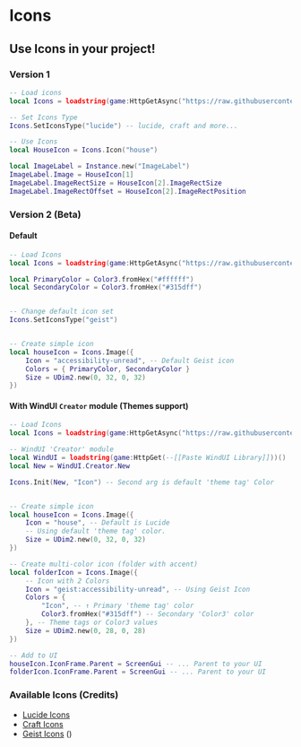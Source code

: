 # Icons


## Use Icons in your project!

### Version 1
```lua
-- Load icons
local Icons = loadstring(game:HttpGetAsync("https://raw.githubusercontent.com/Footagesus/Icons/main/Main.lua"))()

-- Set Icons Type
Icons.SetIconsType("lucide") -- lucide, craft and more...

-- Use Icons
local HouseIcon = Icons.Icon("house")

local ImageLabel = Instance.new("ImageLabel")
ImageLabel.Image = HouseIcon[1]
ImageLabel.ImageRectSize = HouseIcon[2].ImageRectSize
ImageLabel.ImageRectOffset = HouseIcon[2].ImageRectPosition
```


### Version 2 (Beta)

#### Default
```lua
-- Load Icons
local Icons = loadstring(game:HttpGetAsync("https://raw.githubusercontent.com/Footagesus/Icons/main/Main-v2.lua"))()

local PrimaryColor = Color3.fromHex("#ffffff")
local SecondaryColor = Color3.fromHex("#315dff")


-- Change default icon set
Icons.SetIconsType("geist")


-- Create simple icon
local houseIcon = Icons.Image({
    Icon = "accessibility-unread", -- Default Geist icon
    Colors = { PrimaryColor, SecondaryColor }
    Size = UDim2.new(0, 32, 0, 32)
})

```

#### With WindUI `Creator` module (Themes support)
```lua
-- Load Icons
local Icons = loadstring(game:HttpGetAsync("https://raw.githubusercontent.com/Footagesus/Icons/main/Main-v2.lua"))()

-- WindUI 'Creator' module
local WindUI = loadstring(game:HttpGet(--[[Paste WindUI Library]]))()
local New = WindUI.Creator.New

Icons.Init(New, "Icon") -- Second arg is default 'theme tag' Color


-- Create simple icon
local houseIcon = Icons.Image({
    Icon = "house", -- Default is Lucide
    -- Using default 'theme tag' color.
    Size = UDim2.new(0, 32, 0, 32)
})

-- Create multi-color icon (folder with accent)
local folderIcon = Icons.Image({
    -- Icon with 2 Colors
    Icon = "geist:accessibility-unread", -- Using Geist Icon
    Colors = {
        "Icon", -- ↑ Primary 'theme tag' color
        Color3.fromHex("#315dff") -- Secondary 'Color3' color 
    }, -- Theme tags or Color3 values
    Size = UDim2.new(0, 28, 0, 28)
})

-- Add to UI
houseIcon.IconFrame.Parent = ScreenGui -- ... Parent to your UI
folderIcon.IconFrame.Parent = ScreenGui -- ... Parent to your UI
```



### Available Icons (Credits)
- [Lucide Icons](https://github.com/lucide-icons/lucide)
- [Craft Icons](https://www.figma.com/community/file/1415718327120418204)
- [Geist Icons](https://vercel.com/geist/icons) ()